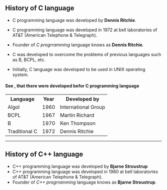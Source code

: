 ## History of C language
- C programming language was developed by **Dennis Ritchie**.
- C programming language was developed in 1972 at bell laboratories of AT&T (American Telephone & Telegraph).

- Founder of *C progrramming* language knows as **Dennis Ritchie**.
- C was developed  to overcome the problems of previous languages such as B, BCPL, etc.
- Initially, C language was developed to be used in UNIX operating system.

<h4>See , that there  were developed befor C programming language</h4>
<table style="width:100%">
  <tr>
    <th>Language</th>
    <th>Year</th>
    <th>Developed by</th>
  </tr>
  <tr>
    <td>Algol</td>
    <td>1960</td>
    <td>International Group</td>
  </tr>
  <tr>
    <td>BCPL</td>
    <td>1967</td>
    <td>Martin Richard</td>
  </tr
  <tr>
    <td>B</td>
    <td>1970</td>
    <td>Ken Thompson</td>
  </tr>
   <tr>
    <td>Traditional C</td>
    <td>1972</td>
    <td>Dennis Ritchie</td>
  </tr>
</table>

--------------------------------------------------------------------------------------------

## History of C++ language
- C++ programming language was developed by **Bjarne Stroustrup**
- C++ programming language was developed in 1980 at bell laboratories of AT&T (American Telephone & Telegraph).
- Founder of *C++ progrramming* language knows as **Bjarne Stroustrup**.



